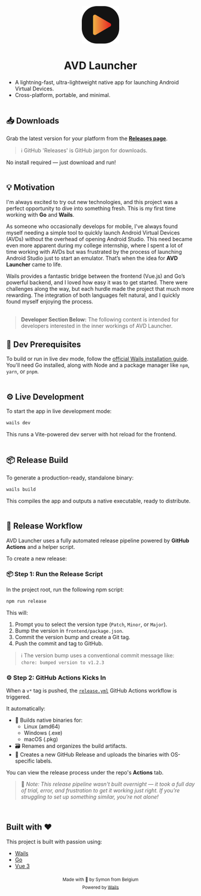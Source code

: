<div align="center">
  <a href='' target="_blank">
    <img src="./build/appicon.png" alt="Project Icon" width="100" style="pointer-events: none;">
  </a>
  <h1>AVD Launcher</h1>
</div>

- A lightning-fast, ultra-lightweight native app for launching Android Virtual Devices.  
- Cross-platform, portable, and minimal.
<br/><br/>

## 📥 Downloads
Grab the latest version for your platform from the [**Releases page**](https://github.com/symonxdd/AVD-Launcher/releases/latest).

> ℹ️ GitHub 'Releases' is GitHub jargon for downloads.

No install required — just download and run!
<br/><br/>

## 💡 Motivation
I'm always excited to try out new technologies, and this project was a perfect opportunity to dive into something fresh. This is my first time working with **Go** and **Wails**.

As someone who occasionally develops for mobile, I've always found myself needing a simple tool to quickly launch Android Virtual Devices (AVDs) without the overhead of opening Android Studio. This need became even more apparent during my college internship, where I spent a lot of time working with AVDs but was frustrated by the process of launching Android Studio just to start an emulator. That’s when the idea for **AVD Launcher** came to life.

Wails provides a fantastic bridge between the frontend (Vue.js) and Go’s powerful backend, and I loved how easy it was to get started. There were challenges along the way, but each hurdle made the project that much more rewarding. The integration of both languages felt natural, and I quickly found myself enjoying the process.
<br/><br/>

> **Developer Section Below:** The following content is intended for developers interested in the inner workings of AVD Launcher.

## 🔧 Dev Prerequisites
To build or run in live dev mode, follow the [official Wails installation guide](https://wails.io/docs/gettingstarted/installation).  
You'll need Go installed, along with Node and a package manager like `npm`, `yarn`, or `pnpm`.
<br/><br/>

## ⚙️ Live Development
To start the app in live development mode:
```bash
wails dev
```
This runs a Vite-powered dev server with hot reload for the frontend.
<br/><br/>

## 📦 Release Build
To generate a production-ready, standalone binary:
```bash
wails build
```
This compiles the app and outputs a native executable, ready to distribute.
<br/><br/>

## 🚀 Release Workflow
AVD Launcher uses a fully automated release pipeline powered by **GitHub Actions** and a helper script.

To create a new release:

### 📦 Step 1: Run the Release Script
In the project root, run the following npm script:
```bash
npm run release
```

This will:
1. Prompt you to select the version type (`Patch`, `Minor`, or `Major`).
2. Bump the version in `frontend/package.json`.
3. Commit the version bump and create a Git tag.
4. Push the commit and tag to GitHub.

> ℹ️ The version bump uses a conventional commit message like:  
> `chore: bumped version to v1.2.3`

### ⚙️ Step 2: GitHub Actions Kicks In
When a `v*` tag is pushed, the [`release.yml`](.github/workflows/release.yml) GitHub Actions workflow is triggered.

It automatically:
- 🔧 Builds native binaries for:
  - Linux (amd64)
  - Windows (.exe)
  - macOS (.pkg)
- 🗃 Renames and organizes the build artifacts.
- 📝 Creates a new GitHub Release and uploads the binaries with OS-specific labels.

You can view the release process under the repo's **Actions** tab.

> 🧠 _Note: This release pipeline wasn't built overnight — it took a full day of trial, error, and frustration to get it working just right. If you're struggling to set up something similar, you're not alone!_

<br/>

## Built with ❤️
This project is built with passion using:
- [Wails](https://wails.io/)
- [Go](https://go.dev/)
- [Vue 3](https://vuejs.org/)

<div align="center">
  <sub>Made with 💜 by Symon from Belgium</sub>
</div>
<div align="center">
  <sub>Powered by <a href="https://wails.io/">Wails</a></sub>
</div>
